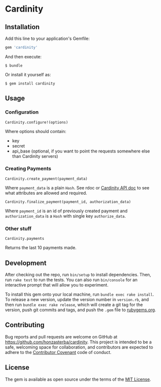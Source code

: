 # Cardinity

## Installation

Add this line to your application's Gemfile:

```ruby
gem 'cardinity'
```

And then execute:

    $ bundle

Or install it yourself as:

    $ gem install cardinity

## Usage

### Configuration

    Cardinity.configure!(options)
    
Where options should contain:
 - key
 - secret
 - api_base (optional, if you want to point the requests somewhere else than Cardinity servers)

### Creating Payments

    Cardinity.create_payment(payment_data)

Where `payment_data` is a plain `Hash`. See rdoc or [Cardinity API doc](https://developers.cardinity.com/api/v1/) to see
what attributes are allowed and required.

    Cardinity.finalize_payment(payment_id, authorization_data)

Where `payment_id` is an id of previously created payment and `authorization_data` is
a `Hash` with single key `authorize_data`.

### Other stuff

    Cardinity.payments

Returns the last 10 payments made.


## Development

After checking out the repo, run `bin/setup` to install dependencies. 
Then, run `rake test` to run the tests. You can also run `bin/console` 
for an interactive prompt that will allow you to experiment.

To install this gem onto your local machine, run `bundle exec rake install`. 
To release a new version, update the version number in `version.rb`, and 
then run `bundle exec rake release`, which will create a git tag for 
the version, push git commits and tags, and 
push the `.gem` file to [rubygems.org](https://rubygems.org).

## Contributing

Bug reports and pull requests are welcome on GitHub at 
https://github.com/honzasterba/cardinity. This project is intended to be a 
safe, welcoming space for collaboration, and contributors are 
expected to adhere to the [Contributor Covenant](http://contributor-covenant.org) 
code of conduct.


## License

The gem is available as open source under the terms of 
the [MIT License](http://opensource.org/licenses/MIT).


